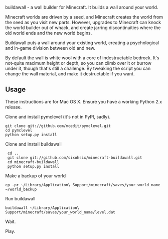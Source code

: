 buildawall - a wall builder for Minecraft. It builds a wall around
your world.


Minecraft worlds are driven by a seed, and Minecraft creates the world
from the seed as you visit new parts. However, upgrades to Minecraft
can knock the world builder out of whack, and create jarring
discontinuities where the old world ends and the new world begins.

Buildawall puts a wall around your existing world, creating a
psychological and in-game division between old and new.

By default the wall is white wool with a core of indestructable
bedrock. It's not-quite maximum height or depth, so you can climb over
it or burrow under it, though that's still a challenge. By tweaking
the script you can change the wall material, and make it destructable
if you want.

Usage
-----

These instructions are for Mac OS X. Ensure you have a working Python 2.x release.

Clone and install pymclevel (it's not in PyPI, sadly).

    git clone git://github.com/mcedit/pymclevel.git
    cd pymclevel
    python setup.py install
    
Clone and install buildawall

     cd ..
     git clone git://github.com/sixohsix/minecraft-buildawall.git
     cd minecraft-buildawall
     python setup.py install

Make a backup of your world

    cp -pr ~/Library/Application\ Support/minecraft/saves/your_world_name ~/world_backup
    
Run buildawall

    buildawall ~/Library/Application\ Support/minecraft/saves/your_world_name/level.dat

Wait.

Play.
